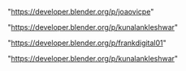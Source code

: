 "https://developer.blender.org/p/joaovicpe"

"https://developer.blender.org/p/kunalankleshwar"

 
"https://developer.blender.org/p/frankdigital01"


"https://developer.blender.org/p/kunalankleshwar"


 
